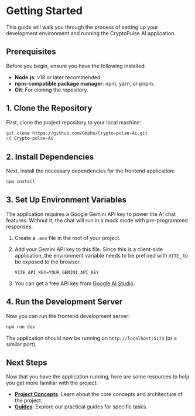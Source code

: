 # Getting Started

This guide will walk you through the process of setting up your development environment and running the CryptoPulse AI application.

## Prerequisites

Before you begin, ensure you have the following installed:

*   **Node.js**: v18 or later recommended.
*   **npm-compatible package manager**: npm, yarn, or pnpm.
*   **Git**: For cloning the repository.

## 1. Clone the Repository

First, clone the project repository to your local machine:

```sh
git clone https://github.com/Gmpho/Crypto-pulse-Ai.git
cd Crypto-pulse-Ai
```

## 2. Install Dependencies

Next, install the necessary dependencies for the frontend application:

```sh
npm install
```

## 3. Set Up Environment Variables

The application requires a Google Gemini API key to power the AI chat features. Without it, the chat will run in a mock mode with pre-programmed responses.

1.  Create a `.env` file in the root of your project.
2.  Add your Gemini API key to this file. Since this is a client-side application, the environment variable needs to be prefixed with `VITE_` to be exposed to the browser.

    ```.env
    VITE_API_KEY=YOUR_GEMINI_API_KEY
    ```

3.  You can get a free API key from [Google AI Studio](https://aistudio.google.com/app/apikey).

## 4. Run the Development Server

Now you can run the frontend development server:

```sh
npm run dev
```

The application should now be running on `http://localhost:5173` (or a similar port).

## Next Steps

Now that you have the application running, here are some resources to help you get more familiar with the project:

*   **[Project Concepts](./concepts/README.md)**: Learn about the core concepts and architecture of the project.
*   **[Guides](./guides/README.md)**: Explore our practical guides for specific tasks.